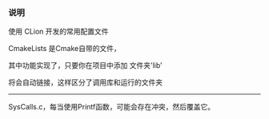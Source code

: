 ### 说明

使用 CLion 开发的常用配置文件

CmakeLists 是Cmake自带的文件，

其中功能实现了，只要你在项目中添加 文件夹'lib'

将会自动链接，这样区分了调用库和运行的文件夹

---

SysCalls.c，每当使用Printf函数，可能会存在冲突，然后覆盖它。

